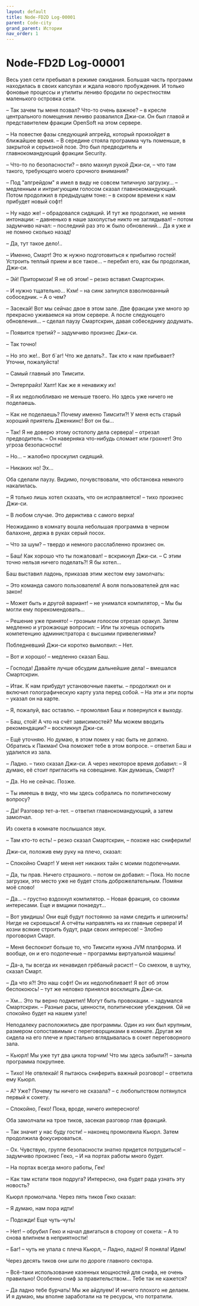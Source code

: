 ```yaml
---
layout: default
title: Node-FD2D Log-00001
parent: Code-city
grand_parent: Истории
nav_order: 1
---
```


# Node-FD2D Log-00001

Весь узел сети пребывал в режиме ожидания. Большая часть программ находилась в своих капсулах и ждала нового пробуждения. И только фоновые процессы и утилиты лениво бродили по окрестностям маленького островка сети.

– Так зачем ты меня позвал? Что-то очень важное? – в кресле центрального помещения лениво развалился Джи-си. Он был главой и представителем фракции OpenSoft на этом сервере.

– На повестке фазы следующий апгрейд, который произойдет в ближайшее время. – В середине стояла программа чуть поменьше, в закрытой и серьезной позе. Это был предводитель и главнокомандующий фракции Security.

– Что-то по безопасности? – вяло махнул рукой Джи-си, – что там такого, требующего моего срочного внимания?

– Под "апгрейдом" я имел в виду не совсем типичную загрузку... – медленным и интригующим голосом сказал главнокомандующий. Потом продолжил в предыдущем тоне: – в скором времени к нам прибудет новый софт!

– Ну надо же! – обрадовался сидящий. И тут же продолжил, не меняя интонации: – давненько в наше захолустье никто не заглядывал! – потом задумчиво начал: – последний раз это ж было обновлений... Да я уже и не помню сколько назад!

– Да, тут такое дело!..

– Именно, Смарт! Это ж нужно подготовиться к прибытию гостей! Устроить теплый прием и все такое... – перебил его, как бы продолжая, Джи-си.

– Эй! Притормози! Я не об этом! – резко вставил Смартскрин.

– И нужно тщательно... Кхм! – на синк запнулся взволнованный собоседник. – А о чем?

– Засекай! Вот мы сейчас двое в этом зале. Две фракции уже много эр прекрасно уживаемся на этом сервере. А после следующего обновления... – сделал паузу Смартскрин, давая собеседнику додумать.

– Появится третий? – задумчиво произнес Джи-си.

– Так точно!

– Но это же!.. Вот б\`аг! Что же делать?.. Так кто к нам прибывает? Уточни, пожалуйста!

– Самый главный это Тимсити.

– Энтерпрайз! Халт! Как же я ненавижу их!

– Я их недолюбливаю не меньше твоего. Но здесь уже ничего не поделаешь.

– Как не поделаешь? Почему именно Тимсити?! У меня есть старый хороший приятель Дженкинс! Вот он бы...

– Так! Я не доверю этому остолопу дела сервера! – отрезал предводитель. – Он наверняка что-нибудь сломает или грохнет! Это угроза безопасности!

– Но... – жалобно проскулил сидящий.

– Никаких но! Эх...

Оба сделали паузу. Видимо, почувствовали, что обстановка немного накалилась.

– Я только лишь хотел сказать, что он исправляется! – тихо произнес Джи-си.

– В любом случае. Это дериктива с самого верха!

Неожиданно в комнату вошла небольшая программа в черном балахоне, держа в руках серый посох.

– Что за шум? – твердо и немного расслабленно произнес он.

– Баш! Как хорошо что ты пожаловал! – вскрикнул Джи-си. – С этим точно нельзя ничего поделать?! Я бы хотел...

Баш выставил ладонь, приказав этим жестом ему замолчать:

– Это команда самого пользователя! А воля пользователей для нас закон!

– Может быть и другой вариант! – не унимался компилятор, – Мы бы могли ему порекомендовать...

– Решение уже принято! – грозным голосом отрезал оракул. Затем медленно и угрожающе вопросил: – Или ты хочешь оспорить компетенцию администратора с высшими привелегиями?

Побледневший Джи-си коротко вымолвил: – Нет.

– Вот и хорошо! – медленно сказал Баш.

– Господа! Давайте лучше обсудим дальнейшие дела! – вмешался Смартскрин.

– Итак. К нам прибудут установочные пакеты. – продолжил он и включил голографическую карту узла перед собой. – На эти и эти порты – указал он на карте.

– Я, пожалуй, вас оставлю. – промолвил Баш и повернулся к выходу.

– Баш, стой! А что на счёт зависимостей? Мы можем вводить рекомендации? – воскликнул Джи-си.

– Ещё уточняю. Но думаю, в этом помех у нас быть не должно. Обратись к Пакман! Она поможет тебе в этом вопросе. – ответил Баш и удалился из зала.

– Ладно. – тихо сказал Джи-си. А через некоторое время добавил: – Я думаю, её стоит пригласить на совещание. Как думаешь, Смарт?

– Да. Но не сейчас. Позже.

– Ты имеешь в виду, что мы здесь собрались по политическому вопросу?

– Да! Разговор тет-а-тет. – ответил главнокомандующий, а затем замолчал.

Из сокета в комнате послышался звук.

– Там кто-то есть! – резко сказал Смартскрин, – похоже нас сниферили!

Джи-си, положив ему руку на плечо, сказал:

– Спокойно Смарт! У меня нет никаких тайн с моими подопечными.

– Да, ты прав. Ничего страшного. – потом он добавил: – Пока. Но после загрузки, это место уже не будет столь доброжелательным. Помяни моё слово!

– Да... – грустно вздохнул компилятор. – Новая фракция, со своими интересами. Еще и вмщики понаедут...

– Вот увидишь! Они ещё будут постоянно за нами следить и шпионить! Нигде не скроешься! А отчёты направлять на их главные сервера! И козни всякие строить будут, ради своих интересов! – Злобно проговорил Смарт.

– Меня беспокоит больше то, что Тимсити нужна JVM платформа. И вообще, он и его подопечные – программы виртуальной машины!

– Да-а, ты всегда их ненавидел грёбаный расист! – Со смехом, в шутку, сказал Смарт.

– Да что я?! Это наш софт! Он их недолюбливает! Я вот об этом беспокоюсь! – тут же неловко принялся восклицать Джи-си.

– Хм... Это ты верно подметил! Могут быть провокации. – задумался Смартскрин. – Разные расы, ценности, политические убеждения. Ой не спокойно будет на нашем узле!

Неподалеку расположились две программы. Один из них был крупным, размером сопоставимым с переговорщиками в комнате. Другая же сидела на его плече и пристально вглядывалась в сокет переговорного зала.

– Кьюрл! Мы уже тут два цикла торчим! Что мы здесь забыли?! – заныла программа покрупнее.

– Тихо! Не отвлекай! Я пытаюсь сниферить важный розговор! – ответила ему Кьюрл.

– А? Уже? Почему ты ничего не сказала? – с любопытством потянулся первый к сокету.

– Спокойно, Геко! Пока, вроде, ничего интересного!

Оба замолчали на трое тиков, засекая разговор глав фракций.

– Так значит у нас буду гости! – наконец промолвила Кьюрл. Затем продолжила фокусироваться.

– Ох. Чувствую, группе безопасности знатно придется потрудиться! – задумчиво произнес Геко, – И на портах работы много будет.

– На портах всегда много работы, Гек!

– Как там кстати твоя подруга? Интересно, она будет рада узнать эту новость?

Кьюрл промолчала. Через пять тиков Геко сказал:

– Я думаю, нам пора идти!

– Подожди! Еще чуть-чуть!

– Нет! – обрубил Геко и начал двигаться в сторону от сокета: – А то снова влипнем в неприятности!

– Баг! – чуть не упала с плеча Кьюрл, – Ладно, ладно! Я поняла! Идем!

Через десять тиков они шли по дороге главного сектора.

– Всё-таки использование казенных мощностей для снифа, не очень правильно! Особенно сниф за правительством... Тебе так не кажется?

– Да ладно тебе бурчать! Мы же айдлуем! И ничего плохого не делаем. И я думаю, мы вполне заработали на те ресурсы, что потратили.

